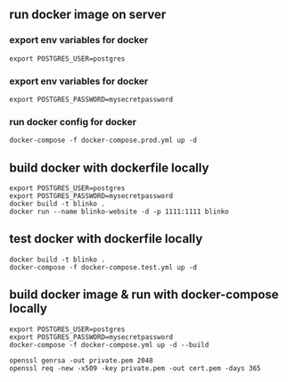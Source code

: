 

## run docker image on server
### export env variables for docker
```
export POSTGRES_USER=postgres
```
### export env variables for docker
```
export POSTGRES_PASSWORD=mysecretpassword
```
### run docker config for docker
```
docker-compose -f docker-compose.prod.yml up -d
```

## build docker with dockerfile locally
```
export POSTGRES_USER=postgres
export POSTGRES_PASSWORD=mysecretpassword
docker build -t blinko .
docker run --name blinko-website -d -p 1111:1111 blinko
```

## test docker with dockerfile locally
```
docker build -t blinko .
docker-compose -f docker-compose.test.yml up -d
```

## build docker image & run with docker-compose locally
```
export POSTGRES_USER=postgres
export POSTGRES_PASSWORD=mysecretpassword
docker-compose -f docker-compose.yml up -d --build
```

```
openssl genrsa -out private.pem 2048
openssl req -new -x509 -key private.pem -out cert.pem -days 365
```
